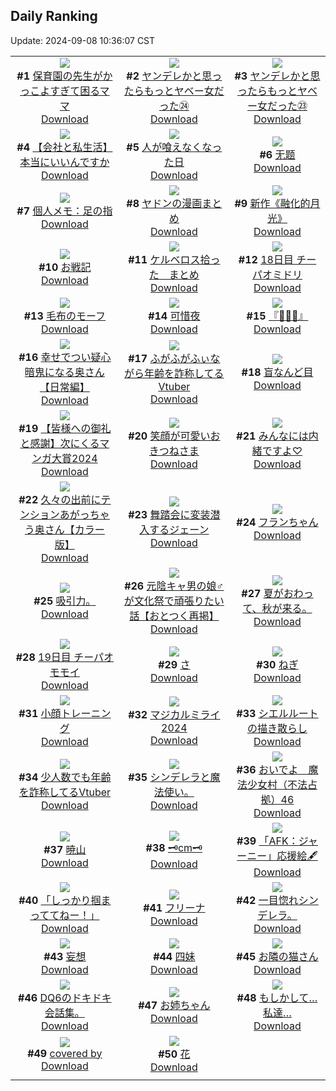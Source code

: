 ## Daily Ranking
Update: 2024-09-08 10:36:07 CST

|      |      |      |
| :----: | :----: | :----: |
| ![](https://i.pixiv.re/c/240x480/img-master/img/2024/09/05/22/27/14/122166983_p0_master1200.jpg)<br>**#1** [保育園の先生がかっこよすぎて困るママ](https://www.pixiv.net/artworks/122166983)<br>[Download](https://i.pixiv.re/img-original/img/2024/09/05/22/27/14/122166983_p0.jpg) | ![](https://i.pixiv.re/c/240x480/img-master/img/2024/09/06/00/02/45/122170315_p0_master1200.jpg)<br>**#2** [ヤンデレかと思ったらもっとヤベー女だった㉔](https://www.pixiv.net/artworks/122170315)<br>[Download](https://i.pixiv.re/img-original/img/2024/09/06/00/02/45/122170315_p0.png) | ![](https://i.pixiv.re/c/240x480/img-master/img/2024/09/05/00/01/55/122142705_p0_master1200.jpg)<br>**#3** [ヤンデレかと思ったらもっとヤベー女だった㉓](https://www.pixiv.net/artworks/122142705)<br>[Download](https://i.pixiv.re/img-original/img/2024/09/05/00/01/55/122142705_p0.png) |
| ![](https://i.pixiv.re/c/240x480/img-master/img/2024/09/06/12/00/12/122180989_p0_master1200.jpg)<br>**#4** [【会社と私生活】本当にいいんですか](https://www.pixiv.net/artworks/122180989)<br>[Download](https://i.pixiv.re/img-original/img/2024/09/06/12/00/12/122180989_p0.jpg) | ![](https://i.pixiv.re/c/240x480/img-master/img/2024/09/05/19/49/28/122162023_p0_master1200.jpg)<br>**#5** [人が喰えなくなった日](https://www.pixiv.net/artworks/122162023)<br>[Download](https://i.pixiv.re/img-original/img/2024/09/05/19/49/28/122162023_p0.jpg) | ![](https://i.pixiv.re/c/240x480/img-master/img/2024/09/05/15/24/46/122156399_p0_master1200.jpg)<br>**#6** [无题](https://www.pixiv.net/artworks/122156399)<br>[Download](https://i.pixiv.re/img-original/img/2024/09/05/15/24/46/122156399_p0.jpg) |
| ![](https://i.pixiv.re/c/240x480/img-master/img/2024/09/05/06/00/06/122148539_p0_master1200.jpg)<br>**#7** [個人メモ：足の指](https://www.pixiv.net/artworks/122148539)<br>[Download](https://i.pixiv.re/img-original/img/2024/09/05/06/00/06/122148539_p0.jpg) | ![](https://i.pixiv.re/c/240x480/img-master/img/2024/09/06/21/10/18/122192684_p0_master1200.jpg)<br>**#8** [ヤドンの漫画まとめ](https://www.pixiv.net/artworks/122192684)<br>[Download](https://i.pixiv.re/img-original/img/2024/09/06/21/10/18/122192684_p0.jpg) | ![](https://i.pixiv.re/c/240x480/img-master/img/2024/09/05/00/12/01/122143161_p0_master1200.jpg)<br>**#9** [新作《融化的月光》](https://www.pixiv.net/artworks/122143161)<br>[Download](https://i.pixiv.re/img-original/img/2024/09/05/00/12/01/122143161_p0.jpg) |
| ![](https://i.pixiv.re/c/240x480/img-master/img/2024/09/06/20/04/47/122190701_p0_master1200.jpg)<br>**#10** [お戦記](https://www.pixiv.net/artworks/122190701)<br>[Download](https://i.pixiv.re/img-original/img/2024/09/06/20/04/47/122190701_p0.png) | ![](https://i.pixiv.re/c/240x480/img-master/img/2024/09/06/16/25/09/122185097_p0_master1200.jpg)<br>**#11** [ケルベロス拾った　まとめ](https://www.pixiv.net/artworks/122185097)<br>[Download](https://i.pixiv.re/img-original/img/2024/09/06/16/25/09/122185097_p0.jpg) | ![](https://i.pixiv.re/c/240x480/img-master/img/2024/09/05/22/06/33/122143334_p0_master1200.jpg)<br>**#12** [18日目 チーパオミドリ](https://www.pixiv.net/artworks/122143334)<br>[Download](https://i.pixiv.re/img-original/img/2024/09/05/22/06/33/122143334_p0.png) |
| ![](https://i.pixiv.re/c/240x480/img-master/img/2024/09/06/21/56/16/122194079_p0_master1200.jpg)<br>**#13** [毛布のモーフ](https://www.pixiv.net/artworks/122194079)<br>[Download](https://i.pixiv.re/img-original/img/2024/09/06/21/56/16/122194079_p0.png) | ![](https://i.pixiv.re/c/240x480/img-master/img/2024/09/06/00/00/19/122170012_p0_master1200.jpg)<br>**#14** [可惜夜](https://www.pixiv.net/artworks/122170012)<br>[Download](https://i.pixiv.re/img-original/img/2024/09/06/00/00/19/122170012_p0.png) | ![](https://i.pixiv.re/c/240x480/img-master/img/2024/09/05/09/08/30/122150943_p0_master1200.jpg)<br>**#15** [『👏✨✨』](https://www.pixiv.net/artworks/122150943)<br>[Download](https://i.pixiv.re/img-original/img/2024/09/05/09/08/30/122150943_p0.png) |
| ![](https://i.pixiv.re/c/240x480/img-master/img/2024/09/06/00/04/05/122170408_p0_master1200.jpg)<br>**#16** [幸せでつい疑心暗鬼になる奥さん【日常編】](https://www.pixiv.net/artworks/122170408)<br>[Download](https://i.pixiv.re/img-original/img/2024/09/06/00/04/05/122170408_p0.jpg) | ![](https://i.pixiv.re/c/240x480/img-master/img/2024/09/05/21/41/52/122165394_p0_master1200.jpg)<br>**#17** [ふがふがふぃながら年齢を詐称してるVtuber](https://www.pixiv.net/artworks/122165394)<br>[Download](https://i.pixiv.re/img-original/img/2024/09/05/21/41/52/122165394_p0.png) | ![](https://i.pixiv.re/c/240x480/img-master/img/2024/09/06/00/00/14/122169993_p0_master1200.jpg)<br>**#18** [盲なんど目](https://www.pixiv.net/artworks/122169993)<br>[Download](https://i.pixiv.re/img-original/img/2024/09/06/00/00/14/122169993_p0.jpg) |
| ![](https://i.pixiv.re/c/240x480/img-master/img/2024/09/06/15/05/41/122183877_p0_master1200.jpg)<br>**#19** [【皆様への御礼と感謝】次にくるマンガ大賞2024](https://www.pixiv.net/artworks/122183877)<br>[Download](https://i.pixiv.re/img-original/img/2024/09/06/15/05/41/122183877_p0.jpg) | ![](https://i.pixiv.re/c/240x480/img-master/img/2024/09/05/14/02/41/122155127_p0_master1200.jpg)<br>**#20** [笑顔が可愛いおきつねさま](https://www.pixiv.net/artworks/122155127)<br>[Download](https://i.pixiv.re/img-original/img/2024/09/05/14/02/41/122155127_p0.png) | ![](https://i.pixiv.re/c/240x480/img-master/img/2024/09/06/00/00/43/122170089_p0_master1200.jpg)<br>**#21** [みんなには内緒ですよ♡](https://www.pixiv.net/artworks/122170089)<br>[Download](https://i.pixiv.re/img-original/img/2024/09/06/00/00/43/122170089_p0.jpg) |
| ![](https://i.pixiv.re/c/240x480/img-master/img/2024/09/05/00/05/02/122142889_p0_master1200.jpg)<br>**#22** [久々の出前にテンションあがっちゃう奥さん【カラー版】](https://www.pixiv.net/artworks/122142889)<br>[Download](https://i.pixiv.re/img-original/img/2024/09/05/00/05/02/122142889_p0.jpg) | ![](https://i.pixiv.re/c/240x480/img-master/img/2024/09/05/08/21/52/122150356_p0_master1200.jpg)<br>**#23** [舞踏会に変装潜入するジェーン](https://www.pixiv.net/artworks/122150356)<br>[Download](https://i.pixiv.re/img-original/img/2024/09/05/08/21/52/122150356_p0.png) | ![](https://i.pixiv.re/c/240x480/img-master/img/2024/09/05/00/00/30/122142523_p0_master1200.jpg)<br>**#24** [フランちゃん](https://www.pixiv.net/artworks/122142523)<br>[Download](https://i.pixiv.re/img-original/img/2024/09/05/00/00/30/122142523_p0.png) |
| ![](https://i.pixiv.re/c/240x480/img-master/img/2024/09/05/04/41/48/122147760_p0_master1200.jpg)<br>**#25** [吸引力。](https://www.pixiv.net/artworks/122147760)<br>[Download](https://i.pixiv.re/img-original/img/2024/09/05/04/41/48/122147760_p0.jpg) | ![](https://i.pixiv.re/c/240x480/img-master/img/2024/09/06/12/04/30/122181113_p0_master1200.jpg)<br>**#26** [元陰キャ男の娘♂が文化祭で頑張りたい話【おとつく再掲】](https://www.pixiv.net/artworks/122181113)<br>[Download](https://i.pixiv.re/img-original/img/2024/09/06/12/04/30/122181113_p0.jpg) | ![](https://i.pixiv.re/c/240x480/img-master/img/2024/09/06/18/44/52/122188248_p0_master1200.jpg)<br>**#27** [夏がおわって、秋が来る。](https://www.pixiv.net/artworks/122188248)<br>[Download](https://i.pixiv.re/img-original/img/2024/09/06/18/44/52/122188248_p0.jpg) |
| ![](https://i.pixiv.re/c/240x480/img-master/img/2024/09/06/12/50/20/122173568_p0_master1200.jpg)<br>**#28** [19日目 チーパオモモイ](https://www.pixiv.net/artworks/122173568)<br>[Download](https://i.pixiv.re/img-original/img/2024/09/06/12/50/20/122173568_p0.png) | ![](https://i.pixiv.re/c/240x480/img-master/img/2024/09/06/04/30/01/122175478_p0_master1200.jpg)<br>**#29** [さ](https://www.pixiv.net/artworks/122175478)<br>[Download](https://i.pixiv.re/img-original/img/2024/09/06/04/30/01/122175478_p0.png) | ![](https://i.pixiv.re/c/240x480/img-master/img/2024/09/06/20/30/08/122191386_p0_master1200.jpg)<br>**#30** [ねぎ](https://www.pixiv.net/artworks/122191386)<br>[Download](https://i.pixiv.re/img-original/img/2024/09/06/20/30/08/122191386_p0.png) |
| ![](https://i.pixiv.re/c/240x480/img-master/img/2024/09/05/23/46/22/122169562_p0_master1200.jpg)<br>**#31** [小顔トレーニング](https://www.pixiv.net/artworks/122169562)<br>[Download](https://i.pixiv.re/img-original/img/2024/09/05/23/46/22/122169562_p0.jpg) | ![](https://i.pixiv.re/c/240x480/img-master/img/2024/09/05/00/48/04/122144196_p0_master1200.jpg)<br>**#32** [マジカルミライ2024](https://www.pixiv.net/artworks/122144196)<br>[Download](https://i.pixiv.re/img-original/img/2024/09/05/00/48/04/122144196_p0.png) | ![](https://i.pixiv.re/c/240x480/img-master/img/2024/09/05/04/09/36/122147477_p0_master1200.jpg)<br>**#33** [シエルルートの描き散らし](https://www.pixiv.net/artworks/122147477)<br>[Download](https://i.pixiv.re/img-original/img/2024/09/05/04/09/36/122147477_p0.jpg) |
| ![](https://i.pixiv.re/c/240x480/img-master/img/2024/09/06/21/00/11/122192285_p0_master1200.jpg)<br>**#34** [少人数でも年齢を詐称してるVtuber](https://www.pixiv.net/artworks/122192285)<br>[Download](https://i.pixiv.re/img-original/img/2024/09/06/21/00/11/122192285_p0.png) | ![](https://i.pixiv.re/c/240x480/img-master/img/2024/09/06/16/56/14/122185658_p0_master1200.jpg)<br>**#35** [シンデレラと魔法使い。](https://www.pixiv.net/artworks/122185658)<br>[Download](https://i.pixiv.re/img-original/img/2024/09/06/16/56/14/122185658_p0.jpg) | ![](https://i.pixiv.re/c/240x480/img-master/img/2024/09/06/17/14/02/122186014_p0_master1200.jpg)<br>**#36** [おいでよ　魔法少女村（不法占拠）46](https://www.pixiv.net/artworks/122186014)<br>[Download](https://i.pixiv.re/img-original/img/2024/09/06/17/14/02/122186014_p0.png) |
| ![](https://i.pixiv.re/c/240x480/img-master/img/2024/09/05/15/36/46/122156609_p0_master1200.jpg)<br>**#37** [暁山](https://www.pixiv.net/artworks/122156609)<br>[Download](https://i.pixiv.re/img-original/img/2024/09/05/15/36/46/122156609_p0.jpg) | ![](https://i.pixiv.re/c/240x480/img-master/img/2024/09/05/20/39/59/122163451_p0_master1200.jpg)<br>**#38** [🗝️cm🗝️](https://www.pixiv.net/artworks/122163451)<br>[Download](https://i.pixiv.re/img-original/img/2024/09/05/20/39/59/122163451_p0.png) | ![](https://i.pixiv.re/c/240x480/img-master/img/2024/09/06/18/34/12/122187988_p0_master1200.jpg)<br>**#39** [「AFK：ジャーニー」応援絵🖋](https://www.pixiv.net/artworks/122187988)<br>[Download](https://i.pixiv.re/img-original/img/2024/09/06/18/34/12/122187988_p0.png) |
| ![](https://i.pixiv.re/c/240x480/img-master/img/2024/09/05/00/00/30/122142527_p0_master1200.jpg)<br>**#40** [「しっかり掴まっててねー！」](https://www.pixiv.net/artworks/122142527)<br>[Download](https://i.pixiv.re/img-original/img/2024/09/05/00/00/30/122142527_p0.jpg) | ![](https://i.pixiv.re/c/240x480/img-master/img/2024/09/06/00/08/10/122170604_p0_master1200.jpg)<br>**#41** [フリーナ](https://www.pixiv.net/artworks/122170604)<br>[Download](https://i.pixiv.re/img-original/img/2024/09/06/00/08/10/122170604_p0.png) | ![](https://i.pixiv.re/c/240x480/img-master/img/2024/09/06/09/22/01/122175937_p0_master1200.jpg)<br>**#42** [一目惚れシンデレラ。](https://www.pixiv.net/artworks/122175937)<br>[Download](https://i.pixiv.re/img-original/img/2024/09/06/09/22/01/122175937_p0.jpg) |
| ![](https://i.pixiv.re/c/240x480/img-master/img/2024/09/05/19/41/48/122161834_p0_master1200.jpg)<br>**#43** [妄想](https://www.pixiv.net/artworks/122161834)<br>[Download](https://i.pixiv.re/img-original/img/2024/09/05/19/41/48/122161834_p0.jpg) | ![](https://i.pixiv.re/c/240x480/img-master/img/2024/09/05/12/20/14/122153508_p0_master1200.jpg)<br>**#44** [四妹](https://www.pixiv.net/artworks/122153508)<br>[Download](https://i.pixiv.re/img-original/img/2024/09/05/12/20/14/122153508_p0.jpg) | ![](https://i.pixiv.re/c/240x480/img-master/img/2024/09/05/13/59/51/122155054_p0_master1200.jpg)<br>**#45** [お隣の猫さん](https://www.pixiv.net/artworks/122155054)<br>[Download](https://i.pixiv.re/img-original/img/2024/09/05/13/59/51/122155054_p0.png) |
| ![](https://i.pixiv.re/c/240x480/img-master/img/2024/09/06/10/10/14/122178827_p0_master1200.jpg)<br>**#46** [DQ6のドキドキ会話集。](https://www.pixiv.net/artworks/122178827)<br>[Download](https://i.pixiv.re/img-original/img/2024/09/06/10/10/14/122178827_p0.jpg) | ![](https://i.pixiv.re/c/240x480/img-master/img/2024/09/06/23/27/18/122197170_p0_master1200.jpg)<br>**#47** [お姉ちゃん](https://www.pixiv.net/artworks/122197170)<br>[Download](https://i.pixiv.re/img-original/img/2024/09/06/23/27/18/122197170_p0.jpg) | ![](https://i.pixiv.re/c/240x480/img-master/img/2024/09/05/20/08/19/122162625_p0_master1200.jpg)<br>**#48** [もしかして…私達…](https://www.pixiv.net/artworks/122162625)<br>[Download](https://i.pixiv.re/img-original/img/2024/09/05/20/08/19/122162625_p0.png) |
| ![](https://i.pixiv.re/c/240x480/img-master/img/2024/09/06/17/25/08/122186206_p0_master1200.jpg)<br>**#49** [covered by](https://www.pixiv.net/artworks/122186206)<br>[Download](https://i.pixiv.re/img-original/img/2024/09/06/17/25/08/122186206_p0.jpg) | ![](https://i.pixiv.re/c/240x480/img-master/img/2024/09/05/00/31/28/122143744_p0_master1200.jpg)<br>**#50** [花](https://www.pixiv.net/artworks/122143744)<br>[Download](https://i.pixiv.re/img-original/img/2024/09/05/00/31/28/122143744_p0.jpg) |
|      |
